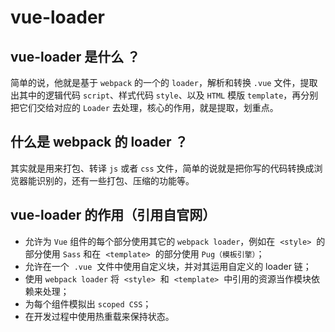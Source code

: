 # vue-loader

<article-info/>

## vue-loader 是什么 ？

简单的说，他就是基于 `webpack` 的一个的 `loader`，解析和转换 `.vue` 文件，提取出其中的逻辑代码 `script`、样式代码 `style`、以及 `HTML` 模版 `template`，再分别把它们交给对应的 `Loader` 去处理，核心的作用，就是提取，划重点。

## 什么是 webpack 的 loader ？

其实就是用来打包、转译 `js` 或者 `css` 文件，简单的说就是把你写的代码转换成浏览器能识别的，还有一些打包、压缩的功能等。

## vue-loader 的作用（引用自官网）

- 允许为 `Vue` 组件的每个部分使用其它的 `webpack loader`，例如在  `<style>`  的部分使用 `Sass` 和在  `<template>`  的部分使用 `Pug（模板引擎）`；
- 允许在一个  `.vue`  文件中使用自定义块，并对其运用自定义的 loader 链；
- 使用 `webpack loader` 将  `<style>`  和  `<template>`  中引用的资源当作模块依赖来处理；
- 为每个组件模拟出 `scoped CSS`；
- 在开发过程中使用热重载来保持状态。
